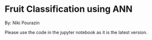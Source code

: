 # Fruit Classification using ANN
By: Niki Pourazin

Please use the code in the jupyter notebook as it is the latest version.
